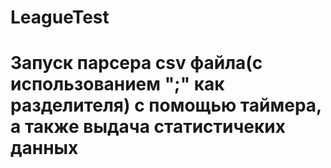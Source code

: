 # LeagueTest
# Запуск парсера csv файла(с использованием ";" как разделителя) с помощью таймера, а также выдача статистичеких данных
